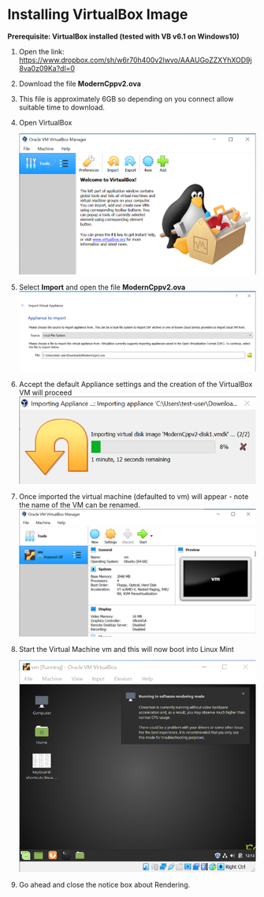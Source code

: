 # Installing VirtualBox Image

**Prerequisite: VirtualBox installed (tested with VB v6.1 on
Windows10)**

1.  Open the link:  
    [<span class="underline">https://www.dropbox.com/sh/w6r70h400v2lwvo/AAAUGoZZXYhXOD9j8va0z09Ka?dl=0</span>](https://www.dropbox.com/sh/w6r70h400v2lwvo/AAAUGoZZXYhXOD9j8va0z09Ka?dl=0)

2.  Download the file **ModernCppv2.ova**

3.  This file is approximately 6GB so depending on you connect allow suitable time to download.

4.  Open VirtualBox  
    <!-- ![VirtualBox welcome screen](images/image5.png) -->
    <img src="images/image5.png" alt="drawing" width="500"/>

5.  Select **Import** and open the file **ModernCppv2.ova**
![Appliance to import dialog](images/image6.png)
<!-- <img src="images/image6.png" alt="drawing" width="500"/> -->


6.  Accept the default Appliance settings and the creation of the VirtualBox VM will proceed  
    ![Importing appliance screenshot](images/image7.png)

7.  Once imported the virtual machine (defaulted to vm) will appear - note the name of the VM can be renamed.  
    ![VirtualBox default screen with VM imported](images/image8.png)

8.  Start the Virtual Machine vm and this will now boot into Linux Mint
    <!-- ![Linux mint running in VM](images/image9.png) -->
    <img src="images/image9.png" alt="drawing" width="500"/>

9.  Go ahead and close the notice box about Rendering.
